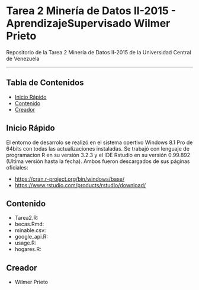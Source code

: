 # Tarea 2 Minería de Datos II-2015 - AprendizajeSupervisado Wilmer Prieto 
Repositorio de la Tarea 2 Minería de Datos II-2015 de la Universidad Central de Venezuela

---

## Tabla de Contenidos

  * [Inicio Rápido](#inicio-rápido)
  * [Contenido](#contenido)
  * [Creador](#creador)

## Inicio Rápido
El entorno de desarrolo se realizó en el sistema opertivo Windows 8.1 Pro de 64bits con todas las actualizaciones instaladas. Se trabajó con lenguaje de programacion R en su versión 3.2.3 y el IDE Rstudio en su versión 0.99.892 (Ultima versión hasta la fecha). Ambos fueron descargados de sus páginas oficiales:
  * https://cran.r-project.org/bin/windows/base/
  * https://www.rstudio.com/products/rstudio/download/

## Contenido
  * Tarea2.R: 
  * becas.Rmd: 
  * minable.csv:
  * google_api.R: 
  * usage.R:
  * hogares.R: 

## Creador
  * Wilmer Prieto

